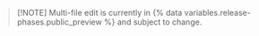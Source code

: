 > [!NOTE] Multi-file edit is currently in {% data variables.release-phases.public_preview %} and subject to change.
